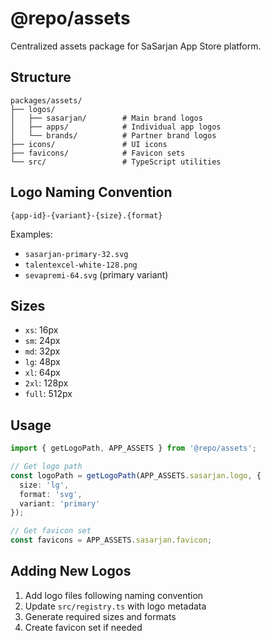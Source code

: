 # @repo/assets

Centralized assets package for SaSarjan App Store platform.

## Structure

```
packages/assets/
├── logos/
│   ├── sasarjan/        # Main brand logos
│   ├── apps/            # Individual app logos  
│   └── brands/          # Partner brand logos
├── icons/               # UI icons
├── favicons/            # Favicon sets
└── src/                 # TypeScript utilities
```

## Logo Naming Convention

```
{app-id}-{variant}-{size}.{format}
```

Examples:
- `sasarjan-primary-32.svg`
- `talentexcel-white-128.png`
- `sevapremi-64.svg` (primary variant)

## Sizes

- `xs`: 16px
- `sm`: 24px  
- `md`: 32px
- `lg`: 48px
- `xl`: 64px
- `2xl`: 128px
- `full`: 512px

## Usage

```typescript
import { getLogoPath, APP_ASSETS } from '@repo/assets';

// Get logo path
const logoPath = getLogoPath(APP_ASSETS.sasarjan.logo, {
  size: 'lg',
  format: 'svg',
  variant: 'primary'
});

// Get favicon set
const favicons = APP_ASSETS.sasarjan.favicon;
```

## Adding New Logos

1. Add logo files following naming convention
2. Update `src/registry.ts` with logo metadata
3. Generate required sizes and formats
4. Create favicon set if needed